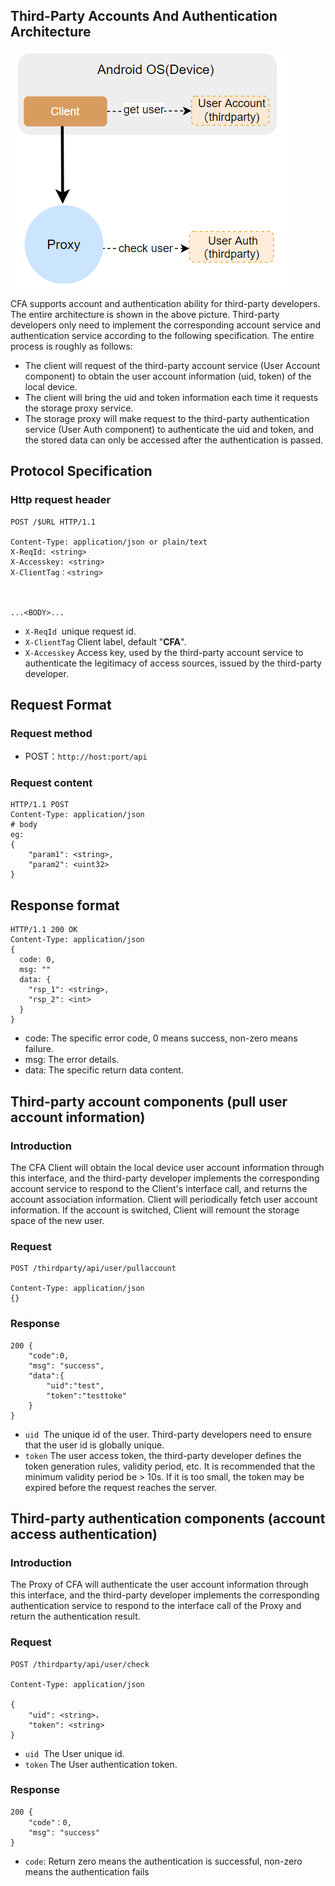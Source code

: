## Third-Party Accounts And Authentication Architecture

![auth](./pic/auth.png)


CFA supports account and authentication ability for third-party developers. The entire architecture is shown in the above picture. Third-party developers only need to implement the corresponding account service and authentication service according to the following specification. The entire process is roughly as follows:

* The client will request of the third-party account service (User Account component) to obtain the user account information (uid, token) of the local device.
* The client will bring the uid and token information each time it requests the storage proxy service.
* The storage proxy will make request to the third-party authentication service (User Auth component) to authenticate the uid and token, and the stored data can only be accessed after the authentication is passed.
## Protocol Specification

### Http request header

```plain
POST /$URL HTTP/1.1 

Content-Type: application/json or plain/text
X-ReqId: <string>
X-Accesskey: <string>
X-ClientTag：<string>



...<BODY>...
```
* `X-ReqId`  unique request id.
* `X-ClientTag` Client label, default "**CFA**".
* `X-Accesskey` Access key, used by the third-party account service to authenticate the legitimacy of access sources, issued by the third-party developer.
## Request Format

### Request method

* POST：`http://host:port/api`
### Request content

```plain
HTTP/1.1 POST
Content-Type: application/json
# body
eg:
{
    "param1": <string>,
    "param2": <uint32>
}
```
## Response format

```plain
HTTP/1.1 200 OK    
Content-Type: application/json
{
  code: 0,
  msg: ""
  data: {
    "rsp_1": <string>,
    "rsp_2": <int>
  }
}
```
* code:  The specific error code, 0 means success, non-zero means failure.
* msg:   The error details.
* data:   The specific return data content.
## Third-party account components (pull user account information)

### Introduction

The CFA Client will obtain the local device user account information through this interface, and the third-party developer implements the corresponding account service to respond to the Client's interface call, and returns the account association information. Client will periodically fetch user account information. If the account is switched, Client will remount the storage space of the new user.

### Request

```plain
POST /thirdparty/api/user/pullaccount

Content-Type: application/json
{}
```
### Response

```plain
200 {
    "code":0,
    "msg": "success",
    "data":{
        "uid":"test",
        "token":"testtoke"
    }
}
```
* `uid`   The unique id of the user. Third-party developers need to ensure that the user id is globally unique.
* `token` The user access token, the third-party developer defines the token generation rules, validity period, etc. It is recommended that the minimum validity period be > 10s. If it is too small, the token may be expired before the request reaches the server.
## Third-party authentication components (account access authentication)

### Introduction

The Proxy of CFA will authenticate the user account information through this interface, and the third-party developer implements the corresponding authentication service to respond to the interface call of the Proxy and return the authentication result.

### Request

```plain
POST /thirdparty/api/user/check

Content-Type: application/json

{
    "uid": <string>，
    "token": <string>
}
```
* `uid`  The User unique id.
* `token` The User authentication token. 

### Response

```plain
200 {
    "code"：0,
    "msg": "success"
}
```
* `code`:  Return zero means the authentication is successful, non-zero means the authentication fails


